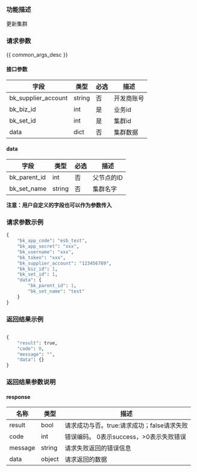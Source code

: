### 功能描述

更新集群

### 请求参数

{{ common_args_desc }}

#### 接口参数

| 字段      |  类型      | 必选   |  描述      |
|-----------|------------|--------|------------|
| bk_supplier_account | string     | 否     | 开发商账号 |
| bk_biz_id      | int     | 是     | 业务id |
| bk_set_id      | int     | 是     | 集群id |
| data           | dict    | 否     | 集群数据 |

#### data

| 字段      |  类型      | 必选   |  描述      |
|-----------|------------|--------|------------|
| bk_parent_id        |  int     | 否     | 父节点的ID |
| bk_set_name         |  string  | 否     | 集群名字 |

**注意：用户自定义的字段也可以作为参数传入**

### 请求参数示例

```python
{
    "bk_app_code": "esb_test",
    "bk_app_secret": "xxx",
    "bk_username": "xxx",
    "bk_token": "xxx",
    "bk_supplier_account": "123456789",
    "bk_biz_id": 1,
    "bk_set_id": 1,
    "data": {
        "bk_parent_id": 1,
        "bk_set_name": "test"
    }
}
```

### 返回结果示例

```python

{
    "result": true,
    "code": 0,
    "message": "",
    "data": {}
}
```

### 返回结果参数说明
#### response

| 名称    | 类型   | 描述                                    |
| ------- | ------ | ------------------------------------- |
| result  | bool   | 请求成功与否。true:请求成功；false请求失败 |
| code    | int    | 错误编码。 0表示success，>0表示失败错误    |
| message | string | 请求失败返回的错误信息                    |
| data    | object | 请求返回的数据                           |
